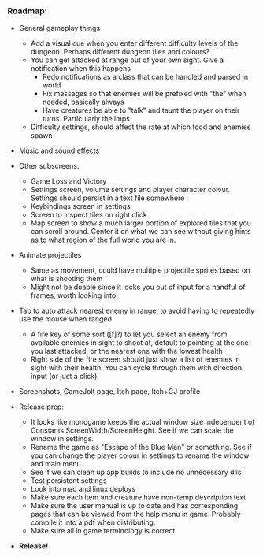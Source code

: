 ### **Roadmap:**
 * General gameplay things
    * Add a visual cue when you enter different difficulty levels of the dungeon. Perhaps different dungeon tiles and colours?
    * You can get attacked at range out of your own sight. Give a notification when this happens
      * Redo notifications as a class that can be handled and parsed in world
      * Fix messages so that enemies will be prefixed with "the" when needed, basically always
      * Have creatures be able to "talk" and taunt the player on their turns. Particularly the imps
    * Difficulty settings, should affect the rate at which food and enemies spawn

 * Music and sound effects

 * Other subscreens:
    * Game Loss and Victory
    * Settings screen, volume settings and player character colour. Settings should persist in a text file somewhere
    * Keybindings screen in settings
    * Screen to inspect tiles on right click
    * Map screen to show a much larger portion of explored tiles that you can scroll around. Center it on what we can see without giving hints as to what region of the full world you are in.

 * Animate projectiles
    * Same as movement, could have multiple projectile sprites based on what is shooting them
    * Might not be doable since it locks you out of input for a handful of frames, worth looking into

 * Tab to auto attack nearest enemy in range, to avoid having to repeatedly use the mouse when ranged
    * A fire key of some sort ([f]?) to let you select an enemy from available enemies in sight to shoot at, default to pointing at the one you last attacked, or the nearest one with the lowest health
    * Right side of the fire screen should just show a list of enemies in sight with their health. You can cycle through them with direction input (or just a click)

 * Screenshots, GameJolt page, Itch page, Itch+GJ profile

 * Release prep:
   * It looks like monogame keeps the actual window size independent of Constants.ScreenWidth/ScreenHeight. See if we can scale the window in settings.
   * Rename the game as "Escape of the Blue Man" or something. See if you can change the player colour in settings to rename the window and main menu.
   * See if we can clean up app builds to include no unnecessary dlls
   * Test persistent settings
   * Look into mac and linux deploys
   * Make sure each item and creature have non-temp description text
   * Make sure the user manual is up to date and has corresponding pages that can be viewed from the help menu in game. Probably compile it into a pdf when distributing.
   * Make sure all in game terminology is correct

 * **Release!**
